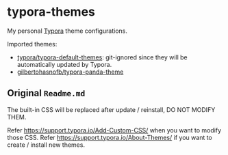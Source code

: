# typora-themes
My personal [Typora](https://typora.io/) theme configurations.

Imported themes:
* [typora/typora-default-themes](https://github.com/typora/typora-default-themes): git-ignored since they will be automatically updated by Typora.
* [gilbertohasnofb/typora-panda-theme](https://github.com/gilbertohasnofb/typora-panda-theme)

## Original `Readme.md`

The built-in CSS will be replaced after update / reinstall, DO NOT MODIFY THEM.

Refer https://support.typora.io/Add-Custom-CSS/ when you want to modify those CSS.
Refer https://support.typora.io/About-Themes/ if you want to create / install new themes.

